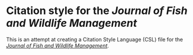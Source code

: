 # Citation style for the *Journal of Fish and Wildlife Management*

This is an attempt at creating a Citation Style Language (CSL) file for the [*Journal of Fish and Wildlife Management*](https://meridian.allenpress.com/fwspubs).